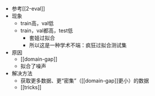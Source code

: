 - 参考[[2-eval]]
- 现象
  - train高，val低
  - train，val都高，test低
    - 套娃过拟合
    - 所以这是一种学术不端：疯狂过拟合测试集
- 原因
  - [[domain-gap]]
  - 拟合了噪声
- 解决方法
  - 获取更多数据、更“密集”（[[domain-gap]]更小）的数据
  - [[tricks]]